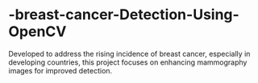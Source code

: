 # -breast-cancer-Detection-Using-OpenCV
Developed to address the rising incidence of breast cancer, especially in developing countries, this project focuses on enhancing mammography images for improved detection. 

